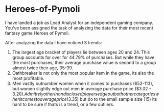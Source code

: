 # Heroes-of-Pymoli
I have landed a job as Lead Analyst for an independent gaming company. You've been assigned the task of analyzing the data for their most recent fantasy game Heroes of Pymoli.

After analyzing the data I have noticed 3 trends:
  1. The largest age bracket of players lie between ages 20 and 24. This group accounts for over for 44.79% of purchases. But while they have the most purchases, their average purchase value is second to a group almost twice their age, 35-39. 
  2. Oathbreaker is not only the most popular item in the game, its also the most profitable. 
  3. Men vastly outnumber women when it comes to purchases (652-113), but women slightly edge out men in average purchase price ($3.02 - $3.20). Admittely other/non disclosed players edge out both other categories when it comes to average price($3.35) but do to the small sample size (15) its hard to be sure if thats is a trend, or a few outliers. 
